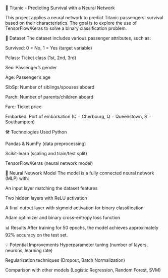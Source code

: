 🚢 Titanic - Predicting Survival with a Neural Network

This project applies a neural network to predict Titanic passengers' survival based on their characteristics. The goal is to explore the use of TensorFlow/Keras to solve a binary classification problem.



📂 Dataset
The dataset includes various passenger attributes, such as:

Survived: 0 = No, 1 = Yes (target variable)

Pclass: Ticket class (1st, 2nd, 3rd)

Sex: Passenger’s gender

Age: Passenger’s age

SibSp: Number of siblings/spouses aboard

Parch: Number of parents/children aboard

Fare: Ticket price

Embarked: Port of embarkation (C = Cherbourg, Q = Queenstown, S = Southampton)




🛠 Technologies Used
Python

Pandas & NumPy (data preprocessing)

Scikit-learn (scaling and train/test split)

TensorFlow/Keras (neural network model)




🚀 Neural Network Model
The model is a fully connected neural network (MLP) with:

An input layer matching the dataset features

Two hidden layers with ReLU activation

A final output layer with sigmoid activation for binary classification

Adam optimizer and binary cross-entropy loss function




📊 Results
After training for 50 epochs, the model achieves approximately 92% accuracy on the test set.

💡 Potential Improvements
Hyperparameter tuning (number of layers, neurons, learning rate)

Regularization techniques (Dropout, Batch Normalization)

Comparison with other models (Logistic Regression, Random Forest, SVM)

